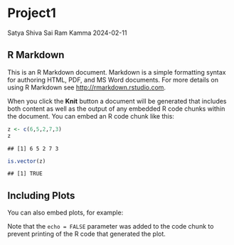 Project1
================
Satya Shiva Sai Ram Kamma
2024-02-11

## R Markdown

This is an R Markdown document. Markdown is a simple formatting syntax
for authoring HTML, PDF, and MS Word documents. For more details on
using R Markdown see <http://rmarkdown.rstudio.com>.

When you click the **Knit** button a document will be generated that
includes both content as well as the output of any embedded R code
chunks within the document. You can embed an R code chunk like this:

``` r
z <- c(6,5,2,7,3)
z
```

    ## [1] 6 5 2 7 3

``` r
is.vector(z)
```

    ## [1] TRUE

## Including Plots

You can also embed plots, for example:

Note that the `echo = FALSE` parameter was added to the code chunk to
prevent printing of the R code that generated the plot.
